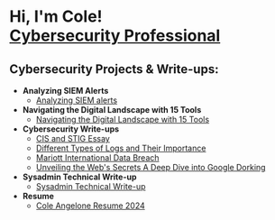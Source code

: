 <h1>Hi, I'm Cole! <br/><a href="https://www.linkedin.com/in/cole-angelone-b0588626a/">Cybersecurity Professional</a>

<h2>Cybersecurity Projects & Write-ups:</h2>

- <b>Analyzing SIEM Alerts</b>
  - [Analyzing SIEM alerts](https://collincollege620-my.sharepoint.com/:w:/g/personal/cangelone2_collin_edu/EZ1zYXMrKBtCpekFAQ9lQUcB46nWYiiOwBYSiOulksLDsg?e=qAQopO)
- <b>Navigating the Digital Landscape with 15 Tools</b>
  - [Navigating the Digital Landscape with 15 Tools](https://collincollege620-my.sharepoint.com/:w:/g/personal/cangelone2_collin_edu/EYcGtfSslJpNhsqZ9ODWPb4BNcez-UW0A45cx565TJG1xg?e=P7r61Q)
- <b>Cybersecurity Write-ups</b>
  - [CIS and STIG Essay](https://collincollege620-my.sharepoint.com/:w:/g/personal/cangelone2_collin_edu/EXaNladXmhNBnAMcmuLcEM8B0gPYtSsUx3ieq_Z8FTX_vg?e=InGUde)
  - [Different Types of Logs and Their Importance](https://collincollege620-my.sharepoint.com/:w:/g/personal/cangelone2_collin_edu/EWE3Fo2cUAFLrVREQwL3fucBWRegABwwKw1bt7GWVFXFQw?e=mSfWTN)
  - [Mariott International Data Breach](https://collincollege620-my.sharepoint.com/:w:/g/personal/cangelone2_collin_edu/EUzaiLpnoSVAjiYQNRrJ7m0BCn9iNgKmsXnLaBne63chXA?e=2qu1DA)
  - [Unveiling the Web's Secrets A Deep Dive into Google Dorking](https://collincollege620-my.sharepoint.com/:w:/g/personal/cangelone2_collin_edu/ETot0uCOJ7NPuLXOF3JdIOQBgDOFCe2wLhciWfWeR-n0Bw?e=vQjumF)
- <b>Sysadmin Technical Write-up</b>
  - [Sysadmin Technical Write-up](https://docs.google.com/document/d/1gVLCyQ6xh4IjrKU7cfmASIbEbZD4ntYct9rS3rjVPJA/edit?usp=sharing)
- <b>Resume</b>
  - [Cole Angelone Resume 2024](https://docs.google.com/document/d/1SdVJqNm1xpyvBbXORpghiOro2YdfhLpS5nXJGfCwfRs/edit?usp=sharing)
